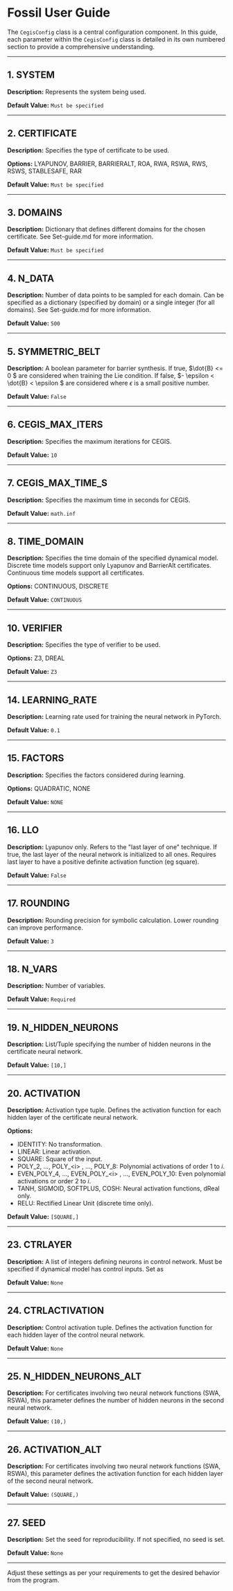 # Fossil User Guide

The `CegisConfig` class is a central configuration component. In this guide, each parameter within the `CegisConfig` class is detailed in its own numbered section to provide a comprehensive understanding.

---

## 1. SYSTEM

**Description:** Represents the system being used.

**Default Value:** `Must be specified`

---

## 2. CERTIFICATE

**Description:** Specifies the type of certificate to be used.

**Options:** LYAPUNOV, BARRIER, BARRIERALT, ROA, RWA, RSWA, RWS, RSWS, STABLESAFE, RAR

**Default Value:**  `Must be specified`

---

## 3. DOMAINS

**Description:** Dictionary that defines different domains for the chosen certificate. See Set-guide.md for more information.

**Default Value:** `Must be specified`

---

## 4. N_DATA

**Description:** Number of data points to be sampled for each domain. Can be specified as a dictionary (specified by domain) or a single integer (for all domains). See Set-guide.md for more information.

**Default Value:** `500`

---

## 5. SYMMETRIC_BELT

**Description:** A boolean parameter for barrier synthesis. If true, $\dot{B} <= 0 $ are considered when training the Lie condition. If false, $- \epsilon < \dot{B} < \epsilon $ are considered where $\epsilon$ is a small positive number.

**Default Value:** `False`

---

## 6. CEGIS_MAX_ITERS

**Description:** Specifies the maximum iterations for CEGIS.

**Default Value:** `10`

---

## 7. CEGIS_MAX_TIME_S

**Description:** Specifies the maximum time in seconds for CEGIS.

**Default Value:** `math.inf`

---

## 8. TIME_DOMAIN

**Description:** Specifies the time domain of the specified dynamical model. Discrete time models support only Lyapunov and BarrierAlt certificates. Continuous time models support all certificates.

**Options:** CONTINUOUS, DISCRETE

**Default Value:** `CONTINUOUS`

---

## 10. VERIFIER

**Description:** Specifies the type of verifier to be used.

**Options:** Z3, DREAL

**Default Value:** `Z3`

---

## 14. LEARNING_RATE

**Description:** Learning rate used for training the neural network in PyTorch.

**Default Value:** `0.1`

---

## 15. FACTORS

**Description:** Specifies the factors considered during learning.

**Options:** QUADRATIC, NONE

**Default Value:** `NONE`

---

## 16. LLO

**Description:**  Lyapunov only. Refers to the "last layer of one" technique. If true, the last layer of the neural network is initialized to all ones. Requires last layer to have a positive definite activation function (eg square).

**Default Value:** `False`

---

## 17. ROUNDING

**Description:** Rounding precision for symbolic calculation. Lower rounding can improve performance.

**Default Value:** `3`

---

## 18. N_VARS

**Description:** Number of variables.

**Default Value:** `Required`

---

## 19. N_HIDDEN_NEURONS

**Description:** List/Tuple specifying the number of hidden neurons in the certificate neural network.

**Default Value:** `[10,]`

---

## 20. ACTIVATION

**Description:** Activation type tuple. Defines the activation function for each hidden layer of the certificate neural network.

**Options:**

* IDENTITY: No transformation.
* LINEAR: Linear activation.
* SQUARE: Square of the input.
* POLY_2, ..., POLY_\<i\> , ...,  POLY_8: Polynomial activations of order 1 to $i$.
* EVEN_POLY_4, ..., EVEN_POLY_\<i\> , ..., EVEN_POLY_10: Even polynomial activations or order 2 to $i$.
* TANH, SIGMOID, SOFTPLUS, COSH: Neural activation functions, dReal only.
* RELU: Rectified Linear Unit (discrete time only).

**Default Value:** `[SQUARE,]`

---

## 23. CTRLAYER

**Description:**  A list of integers defining neurons in control network. Must be specified if dynamical model has control inputs. Set as

**Default Value:** `None`

---

## 24. CTRLACTIVATION

**Description:** Control activation tuple. Defines the activation function for each hidden layer of the control neural network.

**Default Value:** `None`

---

## 25. N_HIDDEN_NEURONS_ALT

**Description:** For certificates involving two neural network functions (SWA, RSWA), this parameter defines the number of hidden neurons in the second neural network.

**Default Value:** `(10,)`

---

## 26. ACTIVATION_ALT

**Description:** For certificates involving two neural network functions (SWA, RSWA), this parameter defines the activation function for each hidden layer of the second neural network.

**Default Value:** `(SQUARE,)`

---

## 27. SEED

**Description:** Set the seed for reproducibility. If not specified, no seed is set.

**Default Value:** `None`

---

 Adjust these settings as per your requirements to get the desired behavior from the program.
